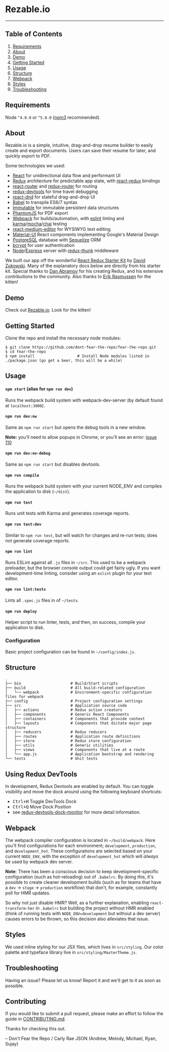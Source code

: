# Rezable.io #

---

Table of Contents
-----------------
1. [Requirements](#requirements)
2. [About](#about)
3. [Demo](#demo)
4. [Getting Started](#getting-started)
5. [Usage](#usage)
6. [Structure](#structure)
7. [Webpack](#webpack)
8. [Styles](#styles)
9. [Troubleshooting](#troubleshooting)

Requirements
------------

Node `^4.0.0` or `^5.0.0` ([npm3](https://www.npmjs.com/package/npm3) recommended).

About
--------

Rezable.io is a simple, intuitive, drag-and-drop resume builder to easily create and export documents. Users can save their resume for later, and quickly export to PDF.

Some technologies we used:
  * [React](https://facebook.github.io/react/) for unidirectional data flow and performant UI
  * [Redux](https://github.com/rackt/redux) architecture for predictable app state, with [react-redux](https://github.com/rackt/react-redux) bindings
  * [react-router](https://github.com/rackt/react-router) and [redux-router](https://github.com/rackt/redux-router) for routing
  * [redux-devtools](https://github.com/gaearon/redux-devtools) for time travel debugging
  * [react-dnd](https://github.com/gaearon/react-dnd) for stateful drag-and-drop UI
  * [Babel](https://babeljs.io/) to transpile ES6/7 syntax
  * [Immutable](https://facebook.github.io/immutable-js/) for immutable persistent data structures
  * [PhantomJS](http://phantomjs.org/) for PDF export
  * [Webpack](https://webpack.github.io/) for builds/automation, with [eslint](http://eslint.org/) linting and [karma](http://karma-runner.github.io/)/[mocha](https://mochajs.org/)/[chai](http://chaijs.com/) testing
  * [react-medium-editor](https://github.com/wangzuo/react-medium-editor) for WYSIWYG text editing
  * [Material-UI](http://www.material-ui.com/#/) React components implementing Google's Material Design
  * [PostgreSQL](https://github.com/brianc/node-postgres) database with [Sequelize](http://docs.sequelizejs.com/en/latest/) ORM
  * [bcrypt](https://www.npmjs.com/package/bcrypt-nodejs) for user authentication
  * [Node](https://nodejs.org/en/)/[Express](http://expressjs.com/en/index.html) server with [redux-thunk](https://github.com/gaearon/redux-thunk) middleware

We built our app off the wonderful [React Redux Starter Kit](https://github.com/davezuko/react-redux-starter-kit) by [David Zukowski](https://github.com/davezuko). Many of the explanatory docs below are directly from his starter kit. Special thanks to [Dan Abramov](https://github.com/gaearon) for his creating Redux, and his extensive contributions to the community. Also thanks to [Erik Rasmussen](https://github.com/erikras/react-redux-universal-hot-example) for the kitten!

Demo
----

Check out [Rezable.io](http://www.rezable.io/). Look for the kitten!


Getting Started
---------------

Clone the repo and install the necessary node modules:

```shell
$ git clone https://github.com/dont-fear-the-repo/fear-the-repo.git
$ cd fear-the-repo
$ npm install                   # Install Node modules listed in ./package.json (go get a beer, this will be a while)
```

Usage
-----

#### `npm start` (alias for `npm run dev`)
Runs the webpack build system with webpack-dev-server (by default found at `localhost:3000`).

#### `npm run dev:nw`
Same as `npm run start` but opens the debug tools in a new window.

**Note:** you'll need to allow popups in Chrome, or you'll see an error: [issue 110](https://github.com/davezuko/react-redux-starter-kit/issues/110)

#### `npm run dev:no-debug`
Same as `npm run start` but disables devtools.

#### `npm run compile`
Runs the webpack build system with your current NODE_ENV and compiles the application to disk (`~/dist`).

#### `npm run test`
Runs unit tests with Karma and generates coverage reports.

#### `npm run test:dev`
Similar to `npm run test`, but will watch for changes and re-run tests; does not generate coverage reports.

#### `npm run lint`
Runs ESLint against all `.js` files in `~/src`. This used to be a webpack preloader, but the browser console output could get fairly ugly. If you want development-time linting, consider using an `eslint` plugin for your text editor.

#### `npm run lint:tests`
Lints all `.spec.js` files in of `~/tests`.

#### `npm run deploy`
Helper script to run linter, tests, and then, on success, compile your application to disk.


### Configuration

Basic project configuration can be found in `~/config/index.js`.

Structure
---------


```
.
├── bin                      # Build/Start scripts
├── build                    # All build-related configuration
│   └── webpack              # Environment-specific configuration files for webpack
├── config                   # Project configuration settings
├── src                      # Application source code
│   ├── actions              # Redux action creators
│   ├── components           # Generic React Components
│   ├── containers           # Components that provide context
│   ├── layouts              # Components that dictate major page structure
│   ├── reducers             # Redux reducers
│   ├── routes               # Application route definitions
│   ├── store                # Redux store configuration
│   ├── utils                # Generic utilities
│   ├── views                # Components that live at a route
│   └── app.js               # Application bootstrap and rendering
└── tests                    # Unit tests
```


Using Redux DevTools
--------------------

In development, Redux Devtools are enabled by default. You can toggle visibility and move the dock around using the following keyboard shortcuts:

- <kbd>Ctrl+H</kbd> Toggle DevTools Dock
- <kbd>Ctrl+Q</kbd> Move Dock Position
- see [redux-devtools-dock-monitor](https://github.com/gaearon/redux-devtools-dock-monitor) for more detail information.

Webpack
-------

The webpack compiler configuration is located in `~/build/webpack`. Here you'll find configurations for each environment; `development`, `production`, and `development_hot`. These configurations are selected based on your current `NODE_ENV`, with the exception of `development_hot` which will _always_ be used by webpack dev server.

**Note**: There has been a conscious decision to keep development-specific configuration (such as hot-reloading) out of `.babelrc`. By doing this, it's possible to create cleaner development builds (such as for teams that have a `dev` -> `stage` -> `production` workflow) that don't, for example, constantly poll for HMR updates.

So why not just disable HMR? Well, as a further explanation, enabling `react-transform-hmr` in `.babelrc` but building the project without HMR enabled (think of running tests with `NODE_ENV=development` but without a dev server) causes errors to be thrown, so this decision also alleviates that issue.


Styles
------

We used inline styling for our JSX files, which lives in `src/styling`. Our color palette and typeface library live in `src/styling/MasterTheme.js`.



Troubleshooting
---------------

Having an issue? Please let us know! Report it and we'll get to it as soon as possible.


Contributing
------------

If you would like to submit a pull request, please make an effort to follow the guide in [CONTRIBUTING.md](CONTRIBUTING.md).


Thanks for checking this out.

– Don't Fear the Repo / Carly Rae JSON (Andrew, Melody, Michael, Ryan, Sujay)
